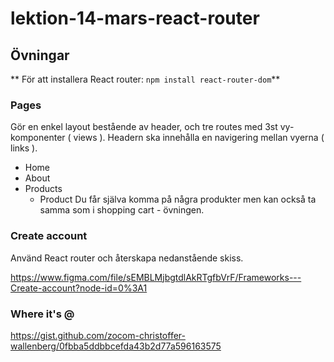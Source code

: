 # lektion-14-mars-react-router

## Övningar

**
För att installera React router: `npm install react-router-dom`**

### Pages

Gör en enkel layout bestående av header, och tre routes med 3st vy-komponenter ( views ). Headern ska innehålla en navigering mellan vyerna ( links ).

- Home
- About
- Products
  - Product
Du får själva komma på några produkter men kan också ta samma som i shopping cart - övningen.

### Create account

Använd React router och återskapa nedanstående skiss.

https://www.figma.com/file/sEMBLMjbgtdlAkRTgfbVrF/Frameworks---Create-account?node-id=0%3A1

### Where it's @

https://gist.github.com/zocom-christoffer-wallenberg/0fbba5ddbbcefda43b2d77a596163575

